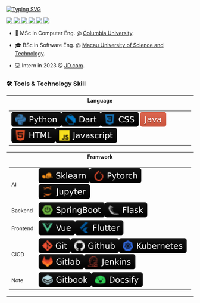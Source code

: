 <!-- <p align="center"> -->
<a href="https://github.com/IvanMao714"><img src="https://readme-typing-svg.demolab.com?font=Fira+Code&pause=1000&multiline=true&random=false&width=600&height=100&lines=Ivan+Mao;Master+Student+%7C+Software+Engineer;AI+%7C+Software+%7C+Soccer+%7C+Finance" alt="Typing SVG" /></a>
<br/>

<a href="https://https://ivanmao714.github.io/">
    <img src="https://img.shields.io/badge/Web-ivanmao714.github.io-blue?style=flat-square">
</a>  
<a href="https:///Resume.pdf">
    <img src="https://img.shields.io/badge/PDF-Resume-gree?style=flat-square&logo=adobe">
</a>  
<a href="https://www.linkedin.com/in/yifan-mao-a87852305/">
    <img src="https://img.shields.io/badge/-Linkedin-orangered?style=flat-square&logo=linkedin">
</a>
<a href="mailto:maoyifan714@gmail.com">
    <img src="https://img.shields.io/badge/-Email-paleturquoise?style=flat-square&logo=gmail&logoColor=white">
</a>
<a href="https://www.xiaohongshu.com/user/profile/56e827504775a71c49d2a417">
    <img src="https://img.shields.io/badge/小红书-paleturquoise?style=flat-square&logo=xiaohongshu&logoColor=white&&color=red">
</a>
<!-- <a href='https://scholar.google.com/citations?user=b___QQ8AAAAJ&hl=en&authuser=1&oi=sra' target="_blank">
    <img alt='GoogleScholar' src='https://img.shields.io/badge/Scholar-100000?style=flat&logo=xiaohongshu&logoColor=white&&color=red'>
</a> -->
<!-- <a href="https://pypi.org/user/drkostas/">
    <img src="https://img.shields.io/badge/PyPi-drkostas-blue?style=flat-square&logo=pypi&logoColor=white">
</a> -->
<!-- <a href="https://pypi.org/user/drkostas/">
    <img src="https://komarev.com/ghpvc/?username=drkostas&label=Visitors&color=0e75b6&style=flat" alt="googoldkhan" />
</a> -->
<!-- <br/>  -->
<a href="https://github.com/IvanMao714">
    <img src="https://github-stats-alpha.vercel.app/api?username=ivanmao714">
</a>

</p>

* 📖 MSc in Computer Eng. @ [Columbia University](https://compeng.columbia.edu/). 

* 🎓 BSc in Software Eng. @ [Macau University of Science and Technology](https://www.must.edu.mo/en/scse/programme/bachelors-degree-programme).

* 💻 Intern in 2023 @ [JD.com](https://campus.jd.com/#/talentProject?tabKey=4).


### 🛠 Tools & Technology Skill

<table>
    <tr><th>Language</th></tr>
        <tr><td>
            <table>
                <tr>
                <td><img alt="Python" src="./badge/Python-black.svg"/><img alt="Dart" src="./badge/Dart-black.svg"/><img alt="CSS" src="./badge/CSS-black.svg"/>
                <img alt="Java" src="./badge/Java-red.svg"/><img alt="HTML" src="./badge/HTML-black.svg"/><img alt="Javascript" src="./badge/Javascript-black.svg"/>
                </td>
                </tr>
            </table>
        </td></tr>
    <tr>
        <th>Framwork</th>
        <tr><td>
            <table>
                <tr>
                <td>AI</td>
                <td><img alt="Sklearn" src="./badge/Sklearn-black.svg"/><img alt="Pytorch" src="./badge/Pytorch-black.svg"/><img alt="Jupyter" src="./badge/Jupyter-black.svg"/>
                </td>
                </tr>
                <tr>
                <td>Backend</td>
                <td><img alt="SpringBoot" src="./badge/SpringBoot-black.svg"/><img alt="Flask" src="./badge/Flask-black.svg"/>
                </td>
                </tr>
                <tr>
                <td>Frontend</td>
                <td><img alt="Vue" src="./badge/Vue-black.svg"/><img alt="Flutter" src="./badge/Flutter-black.svg">
                </td>
                </tr>
                <tr>
                <td>CICD</td>
                <td><img alt="Git" src="./badge/Git-black.svg"/><img alt="Github" src="./badge/Github-black.svg"/><img alt="Kubernetes" src="./badge/Kubernetes-black.svg"/><img alt="GitLab" src="./badge/Gitlab-black.svg"/><img alt="Jenkins" src="./badge/Jenkins-black.svg"/>
                </td>
                </tr>
                <tr>
                <td>Note</td>
                <td><img alt="Gitbook" src="./badge/Gitbook-black.svg"/><img alt="Docsify" src="./badge/Docsify-black.svg"/>
                </td>
                </tr>
            </table>
        </td></tr>
    </tr>
</table>



<!-- ### 🖥️ Open-Source Projects
<table>
<tr><th>Machine Learning </th><th>PyPi Packages</th></tr>
<tr><td> 

| Title                                                                            | Stars                                                                                                                                 | Technologies                                                                                                                                                                                                                                                                                                                                                                                                           |
| -------------------------------------------------------------------------------- | ------------------------------------------------------------------------------------------------------------------------------------- | ---------------------------------------------------------------------------------------------------------------------------------------------------------------------------------------------------------------------------------------------------------------------------------------------------------------------------------------------------------------------------------------------------------------------- |
| [Minecraft-AI](https://github.com/drkostas/Minecraft-AI)                         | <img alt="Stars" src="https://img.shields.io/github/stars/drkostas/Minecraft-AI?style=flat-square&labelColor=black"/>                 | ![TF](https://img.shields.io/badge/TF-black?style=flat-square&logo=tensorflow)                                                                                                                                                                                                                                                                                                                                         |
| [3D Semantic Segmentation](https://github.com/drkostas/3D-Semantic-Segmentation) | <img alt="Stars" src="https://img.shields.io/github/stars/drkostas/3D-Semantic-Segmentation?style=flat-square&labelColor=black"/>     | ![PyTorch](https://img.shields.io/badge/PyTorch-black?style=flat-square&logo=pytorch) ![OpenCV](https://img.shields.io/badge/OpenCV-black?style=flat-square&logo=opencv)                                                                                                                                                                                                                                               |
| [Bert Rinehart Novels](https://github.com/drkostas/Bert-Rinehart-Novels)         | <img alt="Stars" src="https://img.shields.io/github/stars/drkostas/Bert-Question-Answering?style=flat-square&labelColor=black"/>      | ![PyTorch](https://img.shields.io/badge/PyTorch-black?style=flat-square&logo=pytorch) ![Spacy](https://img.shields.io/badge/Spacy-black?style=flat-square&logo=spacy)                                                                                                                                                                                                                                                  |
| [Car Accidents Pred.](https://github.com/drkostas/accident-severity-prediction)  | <img alt="Stars" src="https://img.shields.io/github/stars/drkostas/accident-severity-prediction?style=flat-square&labelColor=black"/> | ![Pandas](https://img.shields.io/badge/Pandas-black?style=flat-square&logo=pandas) ![SciPy](https://img.shields.io/badge/SciPy-black?style=flat-square&logo=scipy)                                                                                                                                                                                                                                                     |
| [Hybrid Girvan Newman](https://github.com/drkostas/HGN)                          | <img alt="Stars" src="https://img.shields.io/github/stars/drkostas/HGN?style=flat-square&labelColor=black"/>                          | [![HGNPub](https://img.shields.io/badge/Published-black?style=flat-square&logo=googlescholar)](https://scholar.google.com/citations?view_op=view_citation&hl=en&user=b___QQ8AAAAJ&authuser=1&citation_for_view=b___QQ8AAAAJ:u5HHmVD_uO8C) ![PySpark](https://img.shields.io/badge/Spark-black?style=flat-square&logo=apachespark) <br> ![MySQL](https://img.shields.io/badge/MySQL-black?style=flat-square&logo=mysql) |
| [COVID19 Vacc. Pred.](https://github.com/drkostas/covid19-vaccinations-predict)  | <img alt="Stars" src="https://img.shields.io/github/stars/drkostas/covid19-vaccinations-predict?style=flat-square&labelColor=black"/> | ![TF](https://img.shields.io/badge/TF-black?style=flat-square&logo=tensorflow)                                                                                                                                                                                                                                                                                                                                         |
| [Instagram Likes Pred.](https://github.com/drkostas/Insta-Likes-Predict)         | <img alt="Stars" src="https://img.shields.io/github/stars/drkostas/Insta-Likes-Predict?style=flat-square&labelColor=black"/>          | ![TF](https://img.shields.io/badge/TF-black?style=flat-square&logo=tensorflow) ![OpenCV](https://img.shields.io/badge/OpenCV-black?style=flat-square&logo=opencv)                                                                                                                                                                                                                                                      |
| [RL Value Iteration](https://github.com/drkostas/RL-Value-Iteration)             | <img alt="Stars" src="https://img.shields.io/github/stars/drkostas/RL-Value-Iteration?style=flat-square&labelColor=black"/>           | ![NumPy](https://img.shields.io/badge/NumPy-black?style=flat-square&logo=numpy)                                                                                                                                                                                                                                                                                                                                        |
| [Vanilla Numpy CNN](https://github.com/drkostas/Numpy-CNN)                       | <img alt="Stars" src="https://img.shields.io/github/stars/drkostas/Numpy-CNN?style=flat-square&labelColor=black"/>                    | ![NumPy](https://img.shields.io/badge/NumPy-black?style=flat-square&logo=numpy)                                                                                                                                                                                                                                                                                                                                        |
| [Vanilla Numpy NN](https://github.com/drkostas/Numpy-NeuralNet-1)                | <img alt="Stars" src="https://img.shields.io/github/stars/drkostas/Numpy-NeuralNet-1?style=flat-square&labelColor=black"/>            | ![NumPy](https://img.shields.io/badge/NumPy-black?style=flat-square&logo=numpy)                                                                                                                                                                                                                                                                                                                                        |

</td><td>

| Title                                                               | Stars                                                                                                                        | Technologies                                                                                                                                                                                                                                                                                                                                                                                                                                                                                                                       |
| ------------------------------------------------------------------- | ---------------------------------------------------------------------------------------------------------------------------- | ---------------------------------------------------------------------------------------------------------------------------------------------------------------------------------------------------------------------------------------------------------------------------------------------------------------------------------------------------------------------------------------------------------------------------------------------------------------------------------------------------------------------------------- |
| [High SQL](https://github.com/drkostas/high-sql)                    | <img alt="Stars" src="https://img.shields.io/github/stars/drkostas/high-sql?style=flat-square&labelColor=black"/>            | [![SQLPyPi](https://img.shields.io/badge/PyPi-black?style=flat-square&logo=pypi)](https://pypi.org/project/high-sql/) ![MySQL](https://img.shields.io/badge/MySQL-black?style=flat-square&logo=mysql) <br> ![CircleCI](https://img.shields.io/badge/CI-black?style=flat-square&logo=circleci) [![SQLDown](https://static.pepy.tech/personalized-badge/high-sql?period=total&units=international_system&left_color=black&right_color=red&left_text=Downloads)](https://pepy.tech/project/high-sql)                                  |
| [Cloud File Manager](https://github.com/drkostas/cloud-filemanager) | <img alt="Stars" src="https://img.shields.io/github/stars/drkostas/cloud-filemanager?style=flat-square&labelColor=black"/>   | [![CloudPyPi](https://img.shields.io/badge/PyPi-black?style=flat-square&logo=pypi)](https://pypi.org/project/cloud-filemanager/) ![Dropbox](https://img.shields.io/badge/API-black?style=flat-square&logo=dropbox) <br> ![CircleCI](https://img.shields.io/badge/CI-black?style=flat-square&logo=circleci) [![CloudDown](https://static.pepy.tech/personalized-badge/cloud-filemanager?period=total&units=international_system&left_color=black&right_color=red&left_text=Downloads)](https://pepy.tech/project/cloud-filemanager) |
| [YAML Wrapper](https://github.com/drkostas/yaml-config-wrapper)     | <img alt="Stars" src="https://img.shields.io/github/stars/drkostas/yaml-config-wrapper?style=flat-square&labelColor=black"/> | [![YamlPyPi](https://img.shields.io/badge/PyPi-black?style=flat-square&logo=pypi)](https://pypi.org/project/yaml-config-wrapper/)![CircleCI](https://img.shields.io/badge/CI-black?style=flat-square&logo=circleci) <br> [![YAMLDown](https://static.pepy.tech/personalized-badge/yaml-config-wrapper?period=total&units=international_system&left_color=black&right_color=red&left_text=Downloads)](https://pepy.tech/project/yaml-config-wrapper)                                                                                |
| [Color Logger](https://github.com/drkostas/termcolor-logger)        | <img alt="Stars" src="https://img.shields.io/github/stars/drkostas/termcolor-logger?style=flat-square&labelColor=black"/>    | [![LogPyPi](https://img.shields.io/badge/PyPi-black?style=flat-square&logo=pypi)](https://pypi.org/project/termcolor-logger/) ![CircleCI](https://img.shields.io/badge/CI-black?style=flat-square&logo=circleci) <br>[![LogDown](https://static.pepy.tech/personalized-badge/termcolor-logger?period=total&units=international_system&left_color=black&right_color=red&left_text=Downloads)](https://pepy.tech/project/termcolor-logger)                                                                                           |
| [Email Sender](https://github.com/drkostas/pyemail-sender)          | <img alt="Stars" src="https://img.shields.io/github/stars/drkostas/pyemail-sender?style=flat-square&labelColor=black"/>      | [![MailPyPi](https://img.shields.io/badge/PyPi-black?style=flat-square&logo=pypi)](https://pypi.org/project/pyemail-sender/) ![Gmail](https://img.shields.io/badge/API-black?style=flat-square&logo=gmail) <br> ![CircleCI](https://img.shields.io/badge/CI-black?style=flat-square&logo=circleci) [![MailDown](https://static.pepy.tech/personalized-badge/pyemail-sender?period=total&units=international_system&left_color=black&right_color=red&left_text=Downloads)](https://pepy.tech/project/pyemail-sender)                |
| [Benchmark Tools](https://github.com/drkostas/bench-utils)          | <img alt="Stars" src="https://img.shields.io/github/stars/drkostas/bench-utils?style=flat-square&labelColor=black"/>         | [![BenchPyPi](https://img.shields.io/badge/PyPi-black?style=flat-square&logo=pypi)](https://pypi.org/project/bench-utils/) ![CircleCI](https://img.shields.io/badge/CI-black?style=flat-square&logo=circleci) <br> [![BenchDown](https://static.pepy.tech/personalized-badge/bench-utils?period=total&units=international_system&left_color=black&right_color=red&left_text=Downloads)](https://pepy.tech/project/bench-utils)                                                                                                     |

</td></tr> </table>

<table>
<tr><th>Bots </th><th>Misc Projects </th></tr>
<tr><td>

| Title                                                                      | Stars                                                                                                                            | Technologies                                                                                                                                                                                                                                                                                                                                                                                                                                                                                                                                                                               |
| -------------------------------------------------------------------------- | -------------------------------------------------------------------------------------------------------------------------------- | ------------------------------------------------------------------------------------------------------------------------------------------------------------------------------------------------------------------------------------------------------------------------------------------------------------------------------------------------------------------------------------------------------------------------------------------------------------------------------------------------------------------------------------------------------------------------------------------ |
| [Youtube Comment Bot](https://github.com/drkostas/Youtube-FirstCommentBot) | <img alt="Stars" src="https://img.shields.io/github/stars/drkostas/Youtube-FirstCommentBot?style=flat-square&labelColor=black"/> | ![YT](https://img.shields.io/badge/API-black?style=flat-square&logo=youtube) ![Gmail](https://img.shields.io/badge/API-black?style=flat-square&logo=gmail) ![Dropbox](https://img.shields.io/badge/API-black?style=flat-square&logo=dropbox)<br> ![MySQL](https://img.shields.io/badge/MySQL-black?style=flat-square&logo=mysql) ![RDS](https://img.shields.io/badge/RDS-black?style=flat-square&logo=amazonaws)<br> ![CircleCI](https://img.shields.io/badge/CI-black?style=flat-square&logo=circleci) ![Heroku](https://img.shields.io/badge/Heroku-black?style=flat-square&logo=heroku) |
| [Job Application Bot](https://github.com/drkostas/JobApplicationBot)       | <img alt="Stars" src="https://img.shields.io/github/stars/drkostas/JobApplicationBot?style=flat-square&labelColor=black"/>       | ![Gmail](https://img.shields.io/badge/API-black?style=flat-square&logo=gmail) ![Dropbox](https://img.shields.io/badge/API-black?style=flat-square&logo=dropbox)<br> ![MySQL](https://img.shields.io/badge/MySQL-black?style=flat-square&logo=mysql) ![RDS](https://img.shields.io/badge/RDS-black?style=flat-square&logo=amazonaws)<br> ![CircleCI](https://img.shields.io/badge/CI-black?style=flat-square&logo=circleci) ![Heroku](https://img.shields.io/badge/Heroku-black?style=flat-square&logo=heroku)                                                                              |

</td><td>

| Title                                                                                | Stars                                                                                                                               | Technologies                                                                                                                                                                                                                                                                 |
| ------------------------------------------------------------------------------------ | ----------------------------------------------------------------------------------------------------------------------------------- | ---------------------------------------------------------------------------------------------------------------------------------------------------------------------------------------------------------------------------------------------------------------------------- |
| [Spotify Button Presser](https://github.com/drkostas/SpotiClick)                     | <img alt="Stars" src="https://img.shields.io/github/stars/drkostas/SpotiClick?style=flat-square&labelColor=black"/>                 | ![Raspberry](https://img.shields.io/badge/Raspberry-black?style=flat-square&logo=Raspberry) ![Spotify](https://img.shields.io/badge/API-black?style=flat-square&logo=spotify) <br> ![Switchbot](https://img.shields.io/badge/SwitchBot-black?style=flat-square&logo=arduino) |
| [Cross The Floor](https://github.com/drkostas/Cross-The-Floor)                       | <img alt="Stars" src="https://img.shields.io/github/stars/drkostas/Cross-The-Floor?style=flat-square&labelColor=black"/>            | ![Sankey Diagram](https://img.shields.io/badge/Sankey-black?style=flat-square&logo=plotly) <br> ![Wiki](https://img.shields.io/badge/Scrapper-black?style=flat-square&logo=wikipedia)                                                                                        |
| [2D Shooter Game](https://github.com/drkostas/shooter-game-with-p5js)                | <img alt="Stars" src="https://img.shields.io/github/stars/drkostas/shooter-game-with-p5js?style=flat-square&labelColor=black"/>     | ![p5](https://img.shields.io/badge/P5.js-black?style=flat-square&logo=p5dotjs)                                                                                                                                                                                               |
| [Quantum Mechanics Quiz App](https://github.com/drkostas/Quantum-Mechanics-Quiz-App) | <img alt="Stars" src="https://img.shields.io/github/stars/drkostas/Quantum-Mechanics-Quiz-App?style=flat-square&labelColor=black"/> | ![android](https://img.shields.io/badge/App-black?style=flat-square&logo=android)                                                                                                                                                                                            |

</td></tr> </table>

<details>
<summary>📈 Stats</summary>
<br>
My Github Stats

![](http://github-profile-summary-cards.vercel.app/api/cards/profile-details?username=drkostas&theme=dracula) 

![](http://github-profile-summary-cards.vercel.app/api/cards/repos-per-language?username=drkostas&theme=dracula) 
![](http://github-profile-summary-cards.vercel.app/api/cards/most-commit-language?username=drkostas&theme=dracula)


<br>
Currently Coding & Listening to:

[![spotify-github-profile](https://spotify-github-profile.vercel.app/api/view?uid=11159336621&cover_image=true&theme=novatorem&show_offline=true&bar_color=53b14f&bar_color_cover=false)](https://open.spotify.com/user/11159336621)

</details> --> 